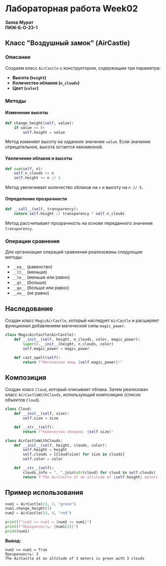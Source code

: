 # Лабораторная работа Week02

**Залов Мурат**  
**ПИЖ-Б-О-23-1**  

## Класс "Воздушный замок" (AirCastle)

### Описание
Создаем класс `AirCastle` с конструктором, содержащим три параметра:
- **Высота (`height`)**
- **Количество облаков (`n_clouds`)**
- **Цвет (`color`)**

### Методы

#### Изменение высоты
```python
def change_height(self, value):
    if value >= 0:
        self.height = value
```
Метод изменяет высоту на заданное значение `value`. Если значение отрицательное, высота остается неизменной.

#### Увеличение облаков и высоты
```python
def sum(self, n):
    self.n_clouds += n
    self.height += n // 5
```
Метод увеличивает количество облаков на `n` и высоту на `n // 5`.

#### Определение прозрачности
```python
def __call__(self, transparency):
    return self.height // transparency * self.n_clouds
```
Метод рассчитывает прозрачность на основе переданного значения `transparency`.

### Операции сравнения
Для организации операций сравнения реализованы следующие методы:
- `__eq__` (равенство)
- `__lt__` (меньше)
- `__le__` (меньше или равно)
- `__gt__` (больше)
- `__ge__` (больше или равно)
- `__ne__` (не равно)

## Наследование
Создан класс `MagicAirCastle`, который наследует `AirCastle` и расширяет функционал добавлением магической силы `magic_power`.
```python
class MagicAirCastle(AirCastle):
    def __init__(self, height, n_clouds, color, magic_power):
        super().__init__(height, n_clouds, color)
        self.magic_power = magic_power

    def cast_spell(self):
        return f"Магическая мощь {self.magic_power}!"
```

## Композиция
Создан класс `Cloud`, который описывает облака. Затем реализован класс `AirCastleWithClouds`, использующий композицию (список объектов `Cloud`).

```python
class Cloud:
    def __init__(self, size):
        self.size = size

    def __str__(self):
        return f"Количество облаков: {self.size}"

class AirCastleWithClouds:
    def __init__(self, height, clouds, color):
        self.height = height
        self.clouds = [Cloud(size) for size in clouds]
        self.color = color

    def __str__(self):
        clouds_info = ", ".join(str(cloud) for cloud in self.clouds)
        return f"The AirCastle at an altitude of {self.height} meters is {self.color} with clouds: {clouds_info}"
```

## Пример использования
```python
num1 = AirCastle(23, 3, "green")
num1.change_height(3)
num2 = AirCastle(13, 4, "red")

print(f"num2 >= num1 = {num2 >= num1}")
print(f"Прозрачность: {num1(2)}")
print(num1)
```
**Вывод:**
```
num2 >= num1 = True
Прозрачность: 3
The AirCastle at an altitude of 3 meters is green with 3 clouds
```

